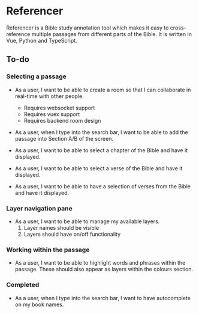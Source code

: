 # Referencer

Referencer is a Bible study annotation tool which makes it easy to cross-reference multiple passages from different parts of the Bible. It is written in Vue, Python and TypeScript.

## To-do

### Selecting a passage

- As a user, I want to be able to create a room so that I can collaborate in real-time with other people.

  - Requires websocket support
  - Requires vuex support
  - Requires backend room design

- As a user, when I type into the search bar, I want to be able to add the passage into Section A/B of the screen.
- As a user, I want to be able to select a chapter of the Bible and have it displayed.
- As a user, I want to be able to select a verse of the Bible and have it displayed.
- As a user, I want to be able to have a selection of verses from the Bible and have it displayed.

### Layer navigation pane

- As a user, I want to be able to manage my available layers.
  1. Layer names should be visible
  2. Layers should have on/off functionality

### Working within the passage

- As a user, I want to be able to highlight words and phrases within the passage. These should also appear as layers within the colours section.

### Completed

- As a user, when I type into the search bar, I want to have autocomplete on my book names.

